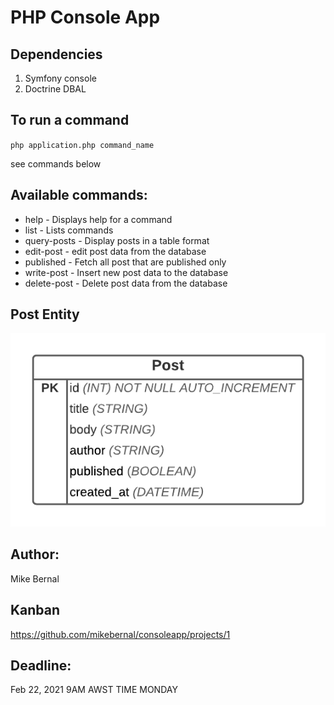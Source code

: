 # PHP Console App

## Dependencies

1. Symfony console
2. Doctrine DBAL

## To run a command

``php application.php command_name``

see commands below

## Available commands:
-  help   - Displays help for a command
-  list   - Lists commands
-  query-posts  - Display posts in a table format
-  edit-post    - edit post data from the database
-  published    - Fetch all post that are published only
-  write-post   - Insert new post data to the database
-  delete-post  - Delete post data from the database

##  Post Entity

![Post entity](./src/assets/post.png)

## Author: 

Mike Bernal

## Kanban

https://github.com/mikebernal/consoleapp/projects/1

## Deadline:
Feb 22, 2021 9AM AWST TIME MONDAY
